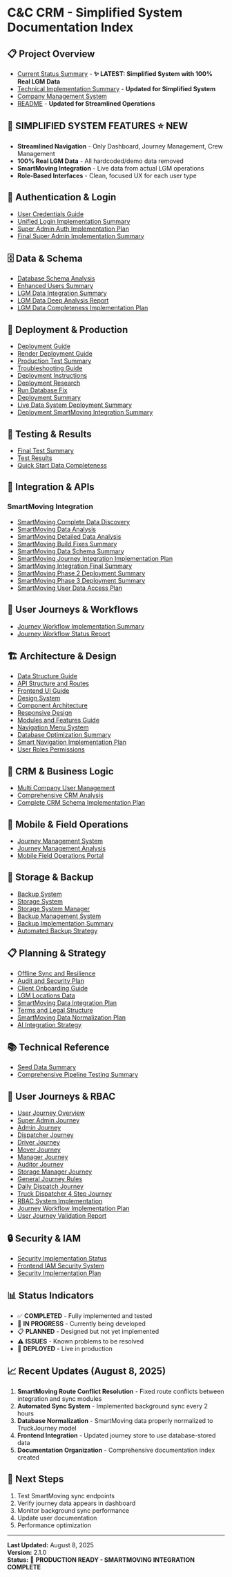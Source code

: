 # C&C CRM - Simplified System Documentation Index

## 📋 **Project Overview**
- [Current Status Summary](00_current_status_summary.md) - **✨ LATEST: Simplified System with 100% Real LGM Data**
- [Technical Implementation Summary](28_technical_implementation_summary.md) - **Updated for Simplified System**
- [Company Management System](27_company_management_system.md)
- [README](README.md) - **Updated for Streamlined Operations**

## 🎯 **SIMPLIFIED SYSTEM FEATURES** ⭐ **NEW**
- **Streamlined Navigation** - Only Dashboard, Journey Management, Crew Management
- **100% Real LGM Data** - All hardcoded/demo data removed
- **SmartMoving Integration** - Live data from actual LGM operations
- **Role-Based Interfaces** - Clean, focused UX for each user type

## 🔐 **Authentication & Login**
- [User Credentials Guide](01_Authentication_and_Login/USER_CREDENTIALS_GUIDE.md)
- [Unified Login Implementation Summary](01_Authentication_and_Login/UNIFIED_LOGIN_IMPLEMENTATION_SUMMARY.md)
- [Super Admin Auth Implementation Plan](01_Authentication_and_Login/SUPER_ADMIN_AUTH_IMPLEMENTATION_PLAN.md)
- [Final Super Admin Implementation Summary](01_Authentication_and_Login/FINAL_SUPER_ADMIN_IMPLEMENTATION_SUMMARY.md)

## 🗄️ **Data & Schema**
- [Database Schema Analysis](02_Data_and_Schema/DATABASE_SCHEMA_ANALYSIS.md)
- [Enhanced Users Summary](02_Data_and_Schema/ENHANCED_USERS_SUMMARY.md)
- [LGM Data Integration Summary](02_Data_and_Schema/LGM_DATA_INTEGRATION_SUMMARY.md)
- [LGM Data Deep Analysis Report](02_Data_and_Schema/LGM_DATA_DEEP_ANALYSIS_REPORT.md)
- [LGM Data Completeness Implementation Plan](02_Data_and_Schema/LGM_DATA_COMPLETENESS_IMPLEMENTATION_PLAN.md)

## 🚀 **Deployment & Production**
- [Deployment Guide](03_Deployment_and_Production/DEPLOYMENT.md)
- [Render Deployment Guide](03_Deployment_and_Production/20_render_deployment_guide.md)
- [Production Test Summary](03_Deployment_and_Production/PRODUCTION_TEST_SUMMARY.md)
- [Troubleshooting Guide](03_Deployment_and_Production/21_troubleshooting_guide.md)
- [Deployment Instructions](03_Deployment_and_Production/07_deployment_instructions.md)
- [Deployment Research](03_Deployment_and_Production/19_deployment_research.md)
- [Run Database Fix](03_Deployment_and_Production/RUN_DATABASE_FIX.md)
- [Deployment Summary](03_Deployment_and_Production/DEPLOYMENT_SUMMARY.md)
- [Live Data System Deployment Summary](03_Deployment_and_Production/LIVE_DATA_SYSTEM_DEPLOYMENT_SUMMARY.md)
- [Deployment SmartMoving Integration Summary](03_Deployment_and_Production/DEPLOYMENT_SMARTMOVING_INTEGRATION_SUMMARY.md)

## 🧪 **Testing & Results**
- [Final Test Summary](04_Testing_and_Results/FINAL_TEST_SUMMARY.md)
- [Test Results](04_Testing_and_Results/TEST_RESULTS.md)
- [Quick Start Data Completeness](04_Testing_and_Results/QUICK_START_DATA_COMPLETENESS.md)

## 🔗 **Integration & APIs**
### SmartMoving Integration
- [SmartMoving Complete Data Discovery](05_Integration_and_APIs/SMARTMOVING_COMPLETE_DATA_DISCOVERY.md)
- [SmartMoving Data Analysis](05_Integration_and_APIs/SMARTMOVING_DATA_ANALYSIS.md)
- [SmartMoving Detailed Data Analysis](05_Integration_and_APIs/SMARTMOVING_DETAILED_DATA_ANALYSIS.md)
- [SmartMoving Build Fixes Summary](05_Integration_and_APIs/SmartMoving/SMARTMOVING_BUILD_FIXES_SUMMARY.md)
- [SmartMoving Data Schema Summary](05_Integration_and_APIs/SmartMoving/SMARTMOVING_DATA_SCHEMA_SUMMARY.md)
- [SmartMoving Journey Integration Implementation Plan](05_Integration_and_APIs/SmartMoving/SMARTMOVING_JOURNEY_INTEGRATION_IMPLEMENTATION_PLAN.md)
- [SmartMoving Integration Final Summary](05_Integration_and_APIs/SmartMoving/SMARTMOVING_INTEGRATION_FINAL_SUMMARY.md)
- [SmartMoving Phase 2 Deployment Summary](05_Integration_and_APIs/SmartMoving/SMARTMOVING_PHASE_2_DEPLOYMENT_SUMMARY.md)
- [SmartMoving Phase 3 Deployment Summary](05_Integration_and_APIs/SmartMoving/SMARTMOVING_PHASE_3_DEPLOYMENT_SUMMARY.md)
- [SmartMoving User Data Access Plan](05_Integration_and_APIs/SmartMoving/SMARTMOVING_USER_DATA_ACCESS_PLAN.md)

## 🔄 **User Journeys & Workflows**
- [Journey Workflow Implementation Summary](06_User_Journeys_and_Workflows/JOURNEY_WORKFLOW_IMPLEMENTATION_SUMMARY.md)
- [Journey Workflow Status Report](06_User_Journeys_and_Workflows/JOURNEY_WORKFLOW_STATUS_REPORT.md)

## 🏗️ **Architecture & Design**
- [Data Structure Guide](07_Architecture_and_Design/02_data_structure_guide.md)
- [API Structure and Routes](07_Architecture_and_Design/04_api_structure_and_routes.md)
- [Frontend UI Guide](07_Architecture_and_Design/05_frontend_ui_guide.md)
- [Design System](07_Architecture_and_Design/05a_design_system.md)
- [Component Architecture](07_Architecture_and_Design/05b_component_architecture.md)
- [Responsive Design](07_Architecture_and_Design/05c_responsive_design.md)
- [Modules and Features Guide](07_Architecture_and_Design/06_modules_and_features_guide.md)
- [Navigation Menu System](07_Architecture_and_Design/14_navigation_menu_system.md)
- [Database Optimization Summary](07_Architecture_and_Design/22_database_optimization_summary.md)
- [Smart Navigation Implementation Plan](07_Architecture_and_Design/25_smart_navigation_implementation_plan.md)
- [User Roles Permissions](07_Architecture_and_Design/03_user_roles_permissions.md)

## 💼 **CRM & Business Logic**
- [Multi Company User Management](08_CRM_and_Business_Logic/16_multi_company_user_management.md)
- [Comprehensive CRM Analysis](08_CRM_and_Business_Logic/23_comprehensive_crm_analysis.md)
- [Complete CRM Schema Implementation Plan](08_CRM_and_Business_Logic/24_complete_crm_schema_implementation_plan.md)

## 📱 **Mobile & Field Operations**
- [Journey Management System](09_Mobile_and_Field_Operations/13_journey_management_system.md)
- [Journey Management Analysis](09_Mobile_and_Field_Operations/13a_journey_management_analysis.md)
- [Mobile Field Operations Portal](09_Mobile_and_Field_Operations/19_mobile_field_operations_portal.md)

## 💾 **Storage & Backup**
- [Backup System](10_Storage_and_Backup/17_backup_system.md)
- [Storage System](10_Storage_and_Backup/17_storage_system.md)
- [Storage System Manager](10_Storage_and_Backup/18_storage_system_manager.md)
- [Backup Management System](10_Storage_and_Backup/BACKUP_MANAGEMENT_SYSTEM.md)
- [Backup Implementation Summary](10_Storage_and_Backup/BACKUP_IMPLEMENTATION_SUMMARY.md)
- [Automated Backup Strategy](10_Storage_and_Backup/AUTOMATED_BACKUP_STRATEGY.md)

## 📋 **Planning & Strategy**
- [Offline Sync and Resilience](11_Planning_and_Strategy/11_offline_sync_and_resilience.md)
- [Audit and Security Plan](11_Planning_and_Strategy/08_audit_and_security_plan.md)
- [Client Onboarding Guide](11_Planning_and_Strategy/12_client_onboarding_guide.md)
- [LGM Locations Data](11_Planning_and_Strategy/15_lgm_locations_data.md)
- [SmartMoving Data Integration Plan](11_Planning_and_Strategy/25_smartmoving_data_integration_plan.md)
- [Terms and Legal Structure](11_Planning_and_Strategy/10_terms_and_legal_structure.md)
- [SmartMoving Data Normalization Plan](11_Planning_and_Strategy/26_smartmoving_data_normalization_plan.md)
- [AI Integration Strategy](11_Planning_and_Strategy/09_ai_integration_strategy.md)

## 📚 **Technical Reference**
- [Seed Data Summary](12_Technical_Reference/seed_data_summary.md)
- [Comprehensive Pipeline Testing Summary](12_Technical_Reference/COMPREHENSIVE_PIPELINE_TESTING_SUMMARY.md)

## 👥 **User Journeys & RBAC**
- [User Journey Overview](13_User_Journeys_and_RBAC/00_USER_JOURNEY_OVERVIEW.md)
- [Super Admin Journey](13_User_Journeys_and_RBAC/01_SUPER_ADMIN_Journey.md)
- [Admin Journey](13_User_Journeys_and_RBAC/02_ADMIN_Journey.md)
- [Dispatcher Journey](13_User_Journeys_and_RBAC/03_DISPATCHER_Journey.md)
- [Driver Journey](13_User_Journeys_and_RBAC/04_DRIVER_Journey.md)
- [Mover Journey](13_User_Journeys_and_RBAC/05_MOVER_Journey.md)
- [Manager Journey](13_User_Journeys_and_RBAC/06_MANAGER_Journey.md)
- [Auditor Journey](13_User_Journeys_and_RBAC/07_AUDITOR_Journey.md)
- [Storage Manager Journey](13_User_Journeys_and_RBAC/08_STORAGE_MANAGER_Journey.md)
- [General Journey Rules](13_User_Journeys_and_RBAC/09_GENERAL_JOURNEY_RULES.md)
- [Daily Dispatch Journey](13_User_Journeys_and_RBAC/10_DAILY_DISPATCH_JOURNEY.md)
- [Truck Dispatcher 4 Step Journey](13_User_Journeys_and_RBAC/11_TRUCK_DISPATCHER_4_STEP_JOURNEY.md)
- [RBAC System Implementation](13_User_Journeys_and_RBAC/RBAC_SYSTEM_IMPLEMENTATION.md)
- [Journey Workflow Implementation Plan](13_User_Journeys_and_RBAC/JOURNEY_WORKFLOW_IMPLEMENTATION_PLAN.md)
- [User Journey Validation Report](13_User_Journeys_and_RBAC/USER_JOURNEY_VALIDATION_REPORT.md)

## 🔒 **Security & IAM**
- [Security Implementation Status](14_Security_and_IAM/SECURITY_IMPLEMENTATION_STATUS.md)
- [Frontend IAM Security System](14_Security_and_IAM/FRONTEND_IAM_SECURITY_SYSTEM.md)
- [Security Implementation Plan](14_Security_and_IAM/SECURITY_IMPLEMENTATION_PLAN.md)

## 📊 **Status Indicators**
- ✅ **COMPLETED** - Fully implemented and tested
- 🔄 **IN PROGRESS** - Currently being developed
- 📋 **PLANNED** - Designed but not yet implemented
- ⚠️ **ISSUES** - Known problems to be resolved
- 🚀 **DEPLOYED** - Live in production

## 📈 **Recent Updates (August 8, 2025)**
1. **SmartMoving Route Conflict Resolution** - Fixed route conflicts between integration and sync modules
2. **Automated Sync System** - Implemented background sync every 2 hours
3. **Database Normalization** - SmartMoving data properly normalized to TruckJourney model
4. **Frontend Integration** - Updated journey store to use database-stored data
5. **Documentation Organization** - Comprehensive documentation index created

## 🎯 **Next Steps**
1. Test SmartMoving sync endpoints
2. Verify journey data appears in dashboard
3. Monitor background sync performance
4. Update user documentation
5. Performance optimization

---
**Last Updated:** August 8, 2025  
**Version:** 2.1.0  
**Status:** 🚀 **PRODUCTION READY - SMARTMOVING INTEGRATION COMPLETE** 